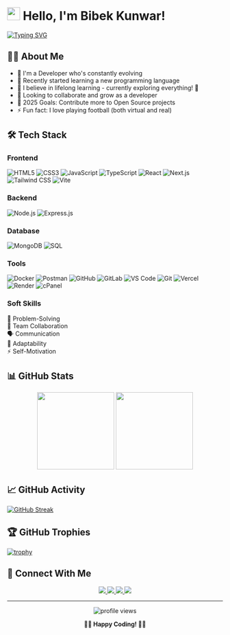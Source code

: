 # <img src="https://media.giphy.com/media/hvRJCLFzcasrR4ia7z/giphy.gif" width="30px"> Hello, I'm Bibek Kunwar!

[![Typing SVG](https://readme-typing-svg.herokuapp.com?font=Fira+Code&pause=1000&color=58A6FF&width=435&lines=Developer+and+Programming+Enthusiast;Learning+Something+New+Everyday;Open+Source+Contributor)](https://git.io/typing-svg)

## 👨‍💻 About Me

- 🚀 I'm a Developer who's constantly evolving
- 🤞 Recently started learning a new programming language
- 🌱 I believe in lifelong learning - currently exploring everything! 🤣
- 👯 Looking to collaborate and grow as a developer
- 🥅 2025 Goals: Contribute more to Open Source projects
- ⚡ Fun fact: I love playing football (both virtual and real)

## 🛠️ Tech Stack

### Frontend
![HTML5](https://img.shields.io/badge/-HTML5-E34F26?style=flat-square&logo=html5&logoColor=white)
![CSS3](https://img.shields.io/badge/-CSS3-1572B6?style=flat-square&logo=css3&logoColor=white)
![JavaScript](https://img.shields.io/badge/-JavaScript-F7DF1E?style=flat-square&logo=javascript&logoColor=black)
![TypeScript](https://img.shields.io/badge/-TypeScript-3178C6?style=flat-square&logo=typescript&logoColor=white)
![React](https://img.shields.io/badge/-React-61DAFB?style=flat-square&logo=react&logoColor=black)
![Next.js](https://img.shields.io/badge/-Next.js-000000?style=flat-square&logo=next.js&logoColor=white)
![Tailwind CSS](https://img.shields.io/badge/-Tailwind_CSS-38B2AC?style=flat-square&logo=tailwind-css&logoColor=white)
![Vite](https://img.shields.io/badge/-Vite-646CFF?style=flat-square&logo=vite&logoColor=white)

### Backend
![Node.js](https://img.shields.io/badge/-Node.js-339933?style=flat-square&logo=nodedotjs&logoColor=white)
![Express.js](https://img.shields.io/badge/-Express-000000?style=flat-square&logo=express&logoColor=white)

### Database
![MongoDB](https://img.shields.io/badge/-MongoDB-47A248?style=flat-square&logo=mongodb&logoColor=white)
![SQL](https://img.shields.io/badge/-SQL-4479A1?style=flat-square&logo=mysql&logoColor=white)

### Tools 
![Docker](https://img.shields.io/badge/-Docker-2496ED?style=flat-square&logo=docker&logoColor=white)
![Postman](https://img.shields.io/badge/-Postman-FF6C37?style=flat-square&logo=postman&logoColor=white)
![GitHub](https://img.shields.io/badge/-GitHub-181717?style=flat-square&logo=github&logoColor=white)
![GitLab](https://img.shields.io/badge/-GitLab-FCA121?style=flat-square&logo=gitlab&logoColor=white)
![VS Code](https://img.shields.io/badge/-VS%20Code-007ACC?style=flat-square&logo=visual-studio-code&logoColor=white)
![Git](https://img.shields.io/badge/-Git-F05032?style=flat-square&logo=git&logoColor=white)
![Vercel](https://img.shields.io/badge/-Vercel-000000?style=flat-square&logo=vercel&logoColor=white)
![Render](https://img.shields.io/badge/-Render-46E3B7?style=flat-square&logo=render&logoColor=white)
![cPanel](https://img.shields.io/badge/-cPanel-FF6C2C?style=flat-square&logo=cpanel&logoColor=white)

### Soft Skills
🧠 Problem-Solving  
🤝 Team Collaboration  
🗣️ Communication  
🔁 Adaptability  
⚡ Self-Motivation

## 📊 GitHub Stats

<div align="center">
  <img height="180em" src="https://github-readme-stats.vercel.app/api?username=bibekonchain&show_icons=true&theme=radical&include_all_commits=true&count_private=true"/>
  <img height="180em" src="https://github-readme-stats.vercel.app/api/top-langs/?username=bibekonchain&layout=compact&langs_count=8&theme=radical"/>
</div>

## 📈 GitHub Activity

[![GitHub Streak](https://github-readme-streak-stats.herokuapp.com/?user=bibekonchain&theme=radical)](https://git.io/streak-stats)

## 🏆 GitHub Trophies

[![trophy](https://github-profile-trophy.vercel.app/?username=bibekonchain&theme=radical&column=7)](https://github.com/ryo-ma/github-profile-trophy)


## 🤝 Connect With Me

<div align="center">
  <a href="https://linktr.ee/bibekkunwar" target="_blank">
    <img src="https://img.shields.io/badge/linktree-1de9b6?style=for-the-badge&logo=linktree&logoColor=white" target="_blank">
  </a>
  <a href="https://bibekportfolio.vercel.app/" target="_blank">
    <img src="https://img.shields.io/badge/Portfolio-000000?style=for-the-badge&logo=vercel&logoColor=white" target="_blank">
  </a>
  <a href="https://www.linkedin.com/in/bibekonchain/" target="_blank">
    <img src="https://img.shields.io/badge/LinkedIn-0077B5?style=for-the-badge&logo=linkedin&logoColor=white" target="_blank">
  </a>
  <a href="https://x.com/bibekonchain" target="_blank">
    <img src="https://img.shields.io/badge/Twitter-1DA1F2?style=for-the-badge&logo=twitter&logoColor=white" target="_blank">
  </a>
</div>

---

<div align="center">
  <img src="https://komarev.com/ghpvc/?username=bibekonchain&label=Profile%20views&color=0e75b6&style=flat" alt="profile views" />
</div>

<div align="center">
  
  **👨‍💻 Happy Coding! 👨‍💻**
  
</div>
